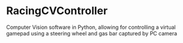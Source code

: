 # RacingCVController
Computer Vision software in Python, allowing for controlling a virtual gamepad using a steering wheel and gas bar captured by PC camera
